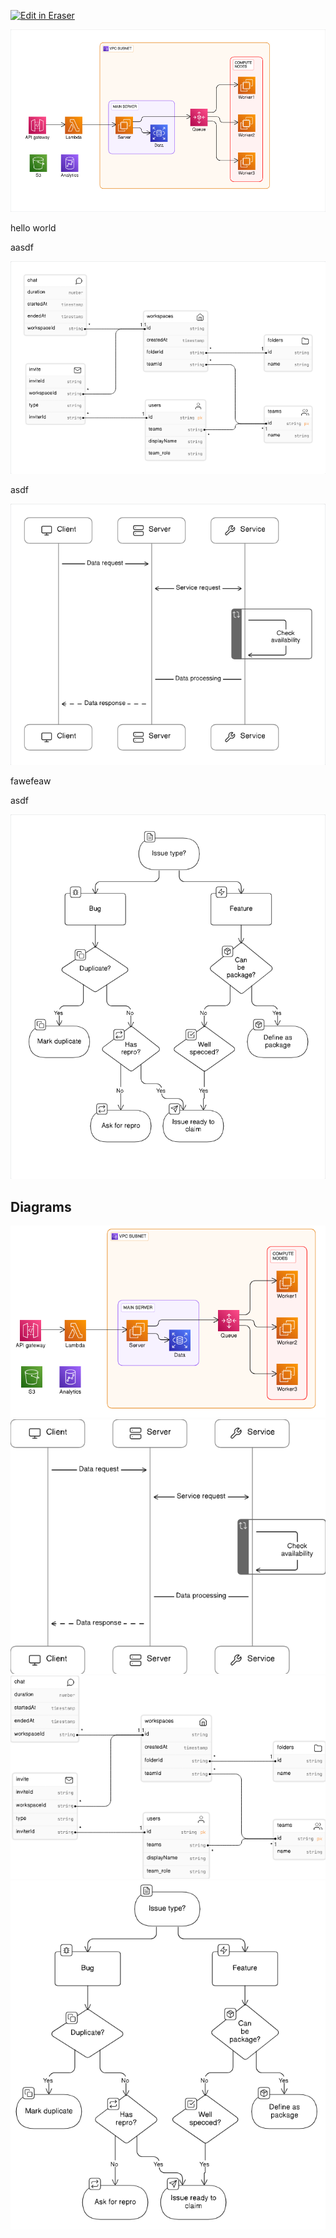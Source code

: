 <p><a target="_blank" href="https://app.eraser.io/workspace/mmLqDuxYEiMHvnJQDJQf" id="edit-in-eraser-github-link"><img alt="Edit in Eraser" src="https://firebasestorage.googleapis.com/v0/b/second-petal-295822.appspot.com/o/images%2Fgithub%2FOpen%20in%20Eraser.svg?alt=media&amp;token=968381c8-a7e7-472a-8ed6-4a6626da5501"></a></p>

![Figure 1](/.eraser/mmLqDuxYEiMHvnJQDJQf___reS6fUv66LcKWYn8yV2OvCPvwSm2___---figure---hxWG1gX7G_jwxeMUvqelO---figure---1FCRL1VNQowndQRMrdsM3A.png "Figure 1")



hello world





aasdf

![Figure 3](/.eraser/mmLqDuxYEiMHvnJQDJQf___reS6fUv66LcKWYn8yV2OvCPvwSm2___---figure---B0_fMFWAKiOvcCht7apK3---figure---_RdzUnTJ56QtInSklI3E5A.png "Figure 3")

asdf



![Figure 2](/.eraser/mmLqDuxYEiMHvnJQDJQf___reS6fUv66LcKWYn8yV2OvCPvwSm2___---figure---XOCWJvVYI1NflMlD6dG_Y---figure---Q62cReVqQmr7ZQTT3LdXjQ.png "Figure 2")

fawefeaw

asdf

![Figure 4](/.eraser/mmLqDuxYEiMHvnJQDJQf___reS6fUv66LcKWYn8yV2OvCPvwSm2___---figure---erIAkZg1G62XzDe7di0ED---figure---LzUCkC048B38aF3jQv-AtA.png "Figure 4")




<!-- eraser-additional-content -->
## Diagrams
<!-- eraser-additional-files -->
<a href="/new-file-with-diagram-cloud-architecture-1.eraserdiagram" data-element-id="ZP2tlyxnaejZUEJ_4SkA6"><img src="/.eraser/mmLqDuxYEiMHvnJQDJQf___reS6fUv66LcKWYn8yV2OvCPvwSm2___---diagram----e842f880fc6fe5c40207bddfa8b1f916.png" alt="" data-element-id="ZP2tlyxnaejZUEJ_4SkA6" /></a>
<a href="/new-file-with-diagram-sequence-diagram-2.eraserdiagram" data-element-id="mo8Ut2lOFjj7FX22U2rtM"><img src="/.eraser/mmLqDuxYEiMHvnJQDJQf___reS6fUv66LcKWYn8yV2OvCPvwSm2___---diagram----8fea6b47d015840b3571d6d8f4cca4d7.png" alt="" data-element-id="mo8Ut2lOFjj7FX22U2rtM" /></a>
<a href="/new-file-with-diagram-entity-relationship-3.eraserdiagram" data-element-id="eI5--gCOBJsIvgJN8iPEz"><img src="/.eraser/mmLqDuxYEiMHvnJQDJQf___reS6fUv66LcKWYn8yV2OvCPvwSm2___---diagram----96579b00c6de1dcea7933f206b281a90.png" alt="" data-element-id="eI5--gCOBJsIvgJN8iPEz" /></a>
<a href="/new-file-with-diagram-flowchart-4.eraserdiagram" data-element-id="6cbyhlU9RTui54dRSi-6n"><img src="/.eraser/mmLqDuxYEiMHvnJQDJQf___reS6fUv66LcKWYn8yV2OvCPvwSm2___---diagram----65833895347e094b4190fad34191a43a.png" alt="" data-element-id="6cbyhlU9RTui54dRSi-6n" /></a>
<!-- end-eraser-additional-files -->
<!-- end-eraser-additional-content -->
<!--- Eraser file: https://app.eraser.io/workspace/mmLqDuxYEiMHvnJQDJQf --->